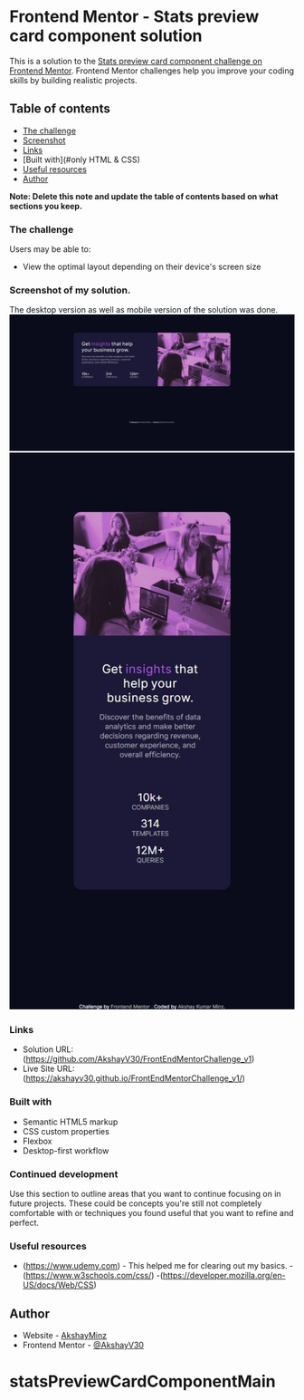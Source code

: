 # Frontend Mentor - Stats preview card component solution

This is a solution to the [Stats preview card component challenge on Frontend Mentor](https://www.frontendmentor.io/challenges/stats-preview-card-component-8JqbgoU62). 
Frontend Mentor challenges help you improve your coding skills by building realistic projects. 

## Table of contents

 - [The challenge](#the-challenge)
  - [Screenshot](#solution)
  - [Links](#https://akshayv30.github.io/FrontEndMentorChallenge_v1/)
  - [Built with](#only HTML & CSS)
   - [Useful resources](#udemy)
- [Author](#AkshayMinz)


**Note: Delete this note and update the table of contents based on what sections you keep.**


### The challenge

Users may be able to:

- View the optimal layout depending on their device's screen size 

### Screenshot of my solution. 

The desktop version as well as mobile version of the solution was done.
![](./screenshots/Desktop-capture_23-6-2021_153023.jpeg)
![](./screenshots/Mobile-capture_23-6-2021_15300.jpeg)

### Links

- Solution URL: (https://github.com/AkshayV30/FrontEndMentorChallenge_v1)
- Live Site URL: (https://akshayv30.github.io/FrontEndMentorChallenge_v1/)


### Built with

- Semantic HTML5 markup
- CSS custom properties
- Flexbox
- Desktop-first workflow


### Continued development

Use this section to outline areas that you want to continue focusing on in future projects. 
These could be concepts you're still not completely comfortable with or techniques you found useful that you want to refine and perfect.


### Useful resources

- (https://www.udemy.com) - This helped me for clearing out my basics.
-(https://www.w3schools.com/css/)
-(https://developer.mozilla.org/en-US/docs/Web/CSS)
## Author

- Website - [AkshayMinz](https://github.com/AkshayV30)
- Frontend Mentor - [@AkshayV30](https://www.frontendmentor.io/profile/AkshayV30)




# statsPreviewCardComponentMain

